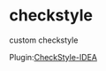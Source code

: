 # checkstyle
custom checkstyle

Plugin:[CheckStyle-IDEA](https://plugins.jetbrains.com/plugin/1065-checkstyle-idea)